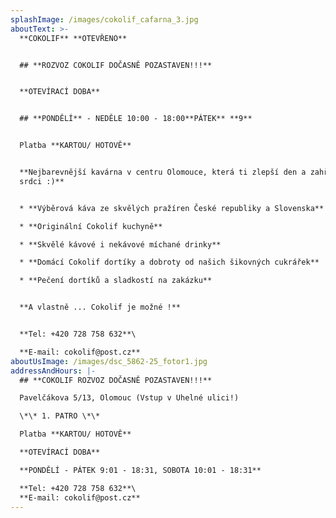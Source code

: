 ```yaml
---
splashImage: /images/cokolif_cafarna_3.jpg
aboutText: >-
  **COKOLIF** **OTEVŘENO** 


  ## **ROZVOZ COKOLIF DOČASNĚ POZASTAVEN!!!**


  **OTEVÍRACÍ DOBA**


  ## **PONDĚLÍ** - NEDĚLE 10:00 - 18:00**PÁTEK** **9**


  Platba **KARTOU/ HOTOVĚ**


  **Nejbarevnější kavárna v centru Olomouce, která ti zlepší den a zahřeje na
  srdci :)**


  * **Výběrová káva ze skvělých pražíren České republiky a Slovenska** 

  * **Originální Cokolif kuchyně**

  * **Skvělé kávové i nekávové míchané drinky**

  * **Domácí Cokolif dortíky a dobroty od našich šikovných cukrářek**

  * **Pečení dortíků a sladkostí na zakázku**


  **A vlastně ... Cokolif je možné !**


  **Tel: +420 728 758 632**\

  **E-mail: cokolif@post.cz**
aboutUsImage: /images/dsc_5862-25_fotor1.jpg
addressAndHours: |-
  ## **COKOLIF ROZVOZ DOČASNĚ POZASTAVEN!!!**

  Pavelčákova 5/13, Olomouc (Vstup v Uhelné ulici!)

  \*\* 1. PATRO \*\*

  Platba **KARTOU/ HOTOVĚ**

  **OTEVÍRACÍ DOBA**

  **PONDĚLÍ - PÁTEK 9:01 - 18:31, SOBOTA 10:01 - 18:31**

  **Tel: +420 728 758 632**\
  **E-mail: cokolif@post.cz**
---
```


